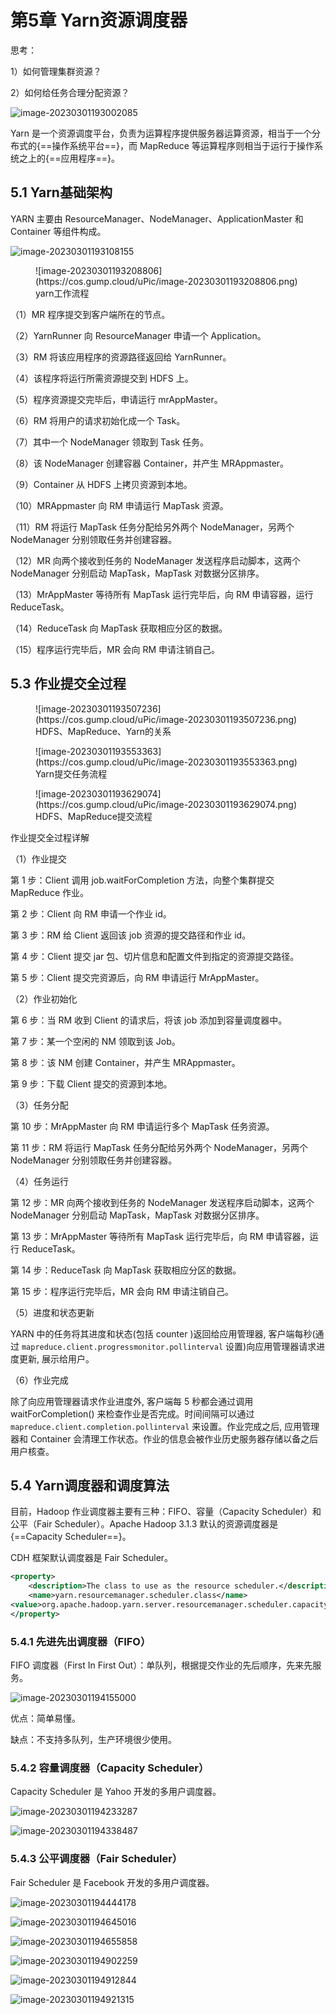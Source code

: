 # 第5章 Yarn资源调度器

思考：

1）如何管理集群资源？

2）如何给任务合理分配资源？

![image-20230301193002085](https://cos.gump.cloud/uPic/image-20230301193002085.png)

Yarn 是一个资源调度平台，负责为运算程序提供服务器运算资源，相当于一个分布式的{==操作系统平台==}，而 MapReduce 等运算程序则相当于运行于操作系统之上的{==应用程序==}。

## 5.1 Yarn基础架构

 YARN 主要由 ResourceManager、NodeManager、ApplicationMaster 和 Container 等组件构成。

![image-20230301193108155](https://cos.gump.cloud/uPic/image-20230301193108155.png)

<figure markdown>
  ![image-20230301193208806](https://cos.gump.cloud/uPic/image-20230301193208806.png)
  <figcaption>yarn工作流程</figcaption>
</figure>
（1）MR 程序提交到客户端所在的节点。

（2）YarnRunner 向 ResourceManager 申请一个 Application。

（3）RM 将该应用程序的资源路径返回给 YarnRunner。

（4）该程序将运行所需资源提交到 HDFS 上。

（5）程序资源提交完毕后，申请运行 mrAppMaster。

（6）RM 将用户的请求初始化成一个 Task。

（7）其中一个 NodeManager 领取到 Task 任务。

（8）该 NodeManager 创建容器 Container，并产生 MRAppmaster。

（9）Container 从 HDFS 上拷贝资源到本地。

（10）MRAppmaster 向 RM 申请运行 MapTask 资源。

（11）RM 将运行 MapTask 任务分配给另外两个 NodeManager，另两个 NodeManager 分别领取任务并创建容器。

（12）MR 向两个接收到任务的 NodeManager 发送程序启动脚本，这两个 NodeManager 分别启动 MapTask，MapTask 对数据分区排序。

（13）MrAppMaster 等待所有 MapTask 运行完毕后，向 RM 申请容器，运行 ReduceTask。

（14）ReduceTask 向 MapTask 获取相应分区的数据。

（15）程序运行完毕后，MR 会向 RM 申请注销自己。

## 5.3 作业提交全过程

<figure markdown>
  ![image-20230301193507236](https://cos.gump.cloud/uPic/image-20230301193507236.png)
  <figcaption>HDFS、MapReduce、Yarn的关系</figcaption>
</figure>

<figure markdown>
  ![image-20230301193553363](https://cos.gump.cloud/uPic/image-20230301193553363.png)
  <figcaption>Yarn提交任务流程</figcaption>
</figure>

<figure markdown>
  ![image-20230301193629074](https://cos.gump.cloud/uPic/image-20230301193629074.png)
  <figcaption>HDFS、MapReduce提交流程</figcaption>
</figure>

作业提交全过程详解

（1）作业提交

第 1 步：Client 调用 job.waitForCompletion 方法，向整个集群提交 MapReduce 作业。

第 2 步：Client 向 RM 申请一个作业 id。

第 3 步：RM 给 Client 返回该 job 资源的提交路径和作业 id。

第 4 步：Client 提交 jar 包、切片信息和配置文件到指定的资源提交路径。

第 5 步：Client 提交完资源后，向 RM 申请运行 MrAppMaster。

（2）作业初始化

第 6 步：当 RM 收到 Client 的请求后，将该 job 添加到容量调度器中。

第 7 步：某一个空闲的 NM 领取到该 Job。

第 8 步：该 NM 创建 Container，并产生 MRAppmaster。

第 9 步：下载 Client 提交的资源到本地。

（3）任务分配

第 10 步：MrAppMaster 向 RM 申请运行多个 MapTask 任务资源。

第 11 步：RM 将运行 MapTask 任务分配给另外两个 NodeManager，另两个 NodeManager 分别领取任务并创建容器。

（4）任务运行

第 12 步：MR 向两个接收到任务的 NodeManager 发送程序启动脚本，这两个 NodeManager 分别启动 MapTask，MapTask 对数据分区排序。

第 13 步：MrAppMaster 等待所有 MapTask 运行完毕后，向 RM 申请容器，运行 ReduceTask。

第 14 步：ReduceTask 向 MapTask 获取相应分区的数据。

第 15 步：程序运行完毕后，MR 会向 RM 申请注销自己。

（5）进度和状态更新

YARN 中的任务将其进度和状态(包括 counter )返回给应用管理器, 客户端每秒(通过 `mapreduce.client.progressmonitor.pollinterval` 设置)向应用管理器请求进度更新, 展示给用户。

（6）作业完成

除了向应用管理器请求作业进度外, 客户端每 5 秒都会通过调用 waitForCompletion() 来检查作业是否完成。时间间隔可以通过`mapreduce.client.completion.pollinterval` 来设置。作业完成之后, 应用管理器和 Container 会清理工作状态。作业的信息会被作业历史服务器存储以备之后用户核查。

## 5.4 Yarn调度器和调度算法

目前，Hadoop 作业调度器主要有三种：FIFO、容量（Capacity Scheduler）和公平（Fair Scheduler）。Apache Hadoop 3.1.3 默认的资源调度器是 {==Capacity Scheduler==}。

CDH 框架默认调度器是 Fair Scheduler。

```xml title="yarn-site.xml"
<property>
    <description>The class to use as the resource scheduler.</description>
    <name>yarn.resourcemanager.scheduler.class</name>
<value>org.apache.hadoop.yarn.server.resourcemanager.scheduler.capacity.CapacityScheduler</value>
</property>
```

### 5.4.1 先进先出调度器（FIFO）

FIFO 调度器（First In First Out）：单队列，根据提交作业的先后顺序，先来先服务。

![image-20230301194155000](https://cos.gump.cloud/uPic/image-20230301194155000.png)

优点：简单易懂。

缺点：不支持多队列，生产环境很少使用。

### 5.4.2 容量调度器（Capacity Scheduler）

Capacity Scheduler 是 Yahoo 开发的多用户调度器。

![image-20230301194233287](https://cos.gump.cloud/uPic/image-20230301194233287.png)

![image-20230301194338487](https://cos.gump.cloud/uPic/image-20230301194338487.png)

### 5.4.3 公平调度器（Fair Scheduler）

Fair Scheduler 是 Facebook 开发的多用户调度器。

![image-20230301194444178](https://cos.gump.cloud/uPic/image-20230301194444178.png)

![image-20230301194645016](https://cos.gump.cloud/uPic/image-20230301194645016.png)

![image-20230301194655858](https://cos.gump.cloud/uPic/image-20230301194655858.png)

![image-20230301194902259](https://cos.gump.cloud/uPic/image-20230301194902259.png)

![image-20230301194912844](https://cos.gump.cloud/uPic/image-20230301194912844.png)

![image-20230301194921315](https://cos.gump.cloud/uPic/image-20230301194921315.png)
